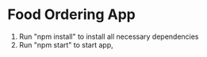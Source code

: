 # Food Ordering App

1. Run "npm install" to install all necessary dependencies
2. Run "npm start" to start app, 

